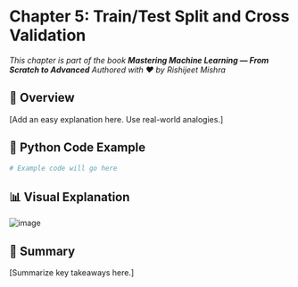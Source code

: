 # Chapter 5: Train/Test Split and Cross Validation

_This chapter is part of the book **Mastering Machine Learning — From Scratch to Advanced**_
_Authored with ❤️ by Rishijeet Mishra_

## 📘 Overview

[Add an easy explanation here. Use real-world analogies.]

## 🐍 Python Code Example

```python
# Example code will go here
```

## 📊 Visual Explanation

![image](./images/placeholder.png)

## 📝 Summary

[Summarize key takeaways here.]
